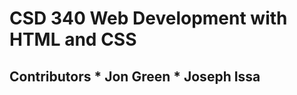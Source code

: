 <h1>CSD 340 Web Development with HTML and CSS</h1>
<h2>Contributors
* Jon Green
* Joseph Issa
</h2>

